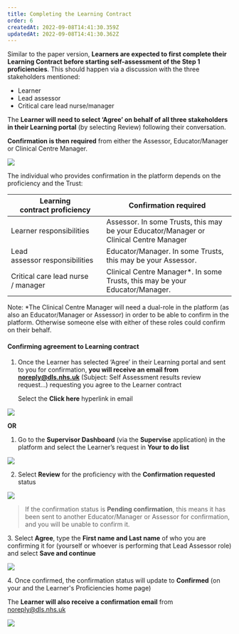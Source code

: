 ```yaml
---
title: Completing the Learning Contract
order: 6
createdAt: 2022-09-08T14:41:30.359Z
updatedAt: 2022-09-08T14:41:30.362Z
---
```

Similar to the paper version, **Learners are expected to first complete their Learning Contract before starting self-assessment of the Step 1 proficiencies**. This should happen via a discussion with the three stakeholders mentioned:​

* Learner​
* Lead assessor​
* Critical care lead nurse/manager ​

​The **Learner will need to select ‘Agree’ on behalf of all three stakeholders in their Learning portal** (by selecting Review) following their conversation.​

**Confirmation is then required** from either the Assessor, Educator/Manager or Clinical Centre Manager.​

![](/img/learning-contract_1.png)

The individual who provides confirmation in the platform depends on the proficiency and the Trust:​

| ​Learning contract proficiency​     | Confirmation required​                                                                  |
| ----------------------------------- | --------------------------------------------------------------------------------------- |
| ​Learner responsibilities​          | Assessor. In some Trusts, this may be your Educator/Manager or Clinical Centre Manager​ |
| Lead assessor responsibilities​     | Educator/Manager. In some Trusts, this may be your Assessor.​                           |
| Critical care lead nurse / manager​ | Clinical Centre Manager*. In some Trusts, this may be your Educator/Manager.​           |

Note: *The Clinical Centre Manager will need a dual-role in the platform (as also an Educator/Manager or Assessor) in order to be able to confirm in the platform. Otherwise someone else with either of these roles could confirm on their behalf.​

#### Confirming agreement to Learning contract

1. Once the Learner has selected ‘Agree’ in their Learning portal and sent to you for confirmation, **you will receive an email from noreply@dls.nhs.uk** (Subject: Self Assessment results review request...) requesting you agree to the Learner contract​ 

   Select the **Click here** hyperlink​ in email

![](/img/learning-contract_2.png)

**OR**

1. Go to the **Supervisor Dashboard** (via the **Supervise** application) in the platform and select the Learner’s request in **Your to do list** 

![](/img/learning-contract_3.png)

2. Select **Review** for the proficiency with the **Confirmation requested** status

![](/img/learning-contract_4.png)

> If the confirmation status is **Pending confirmation**, this means it has been sent to another Educator/Manager or Assessor for confirmation, and you will be unable to confirm it.

3﻿. Select **Agree**, type the **First name and Last name** of who you are confirming it for (yourself or whoever is performing that Lead Assessor role) and select **Save and continue**

![](/img/learning-contract_5.png)

4﻿. Once confirmed, the confirmation status will update to **Confirmed** (on your and the Learner's Proficiencies home page) 

The **Learner will also receive a confirmation email** from noreply@dls.nhs.uk

![](/img/learning-contract_6.png)